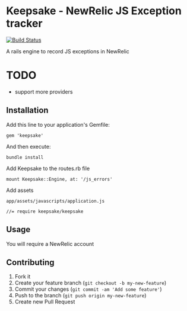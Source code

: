 # Keepsake - NewRelic JS Exception tracker

[![Build Status](https://www.travis-ci.org/)](https://)

A rails engine to record JS exceptions in NewRelic

# TODO

  * support more providers

## Installation

Add this line to your application's Gemfile:

    gem 'keepsake'

And then execute:

    bundle install

Add Keepsake to the routes.rb file

    mount Keepsake::Engine, at: '/js_errors'

Add assets

`app/assets/javascripts/application.js`

    //= require keepsake/keepsake

## Usage

You will require a NewRelic account

## Contributing

1. Fork it
2. Create your feature branch (`git checkout -b my-new-feature`)
3. Commit your changes (`git commit -am 'Add some feature'`)
4. Push to the branch (`git push origin my-new-feature`)
5. Create new Pull Request

